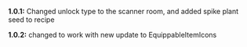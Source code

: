 **1.0.1:** Changed unlock type to the scanner room, and added spike plant seed to recipe

**1.0.2:** changed to work with new update to EquippableItemIcons
